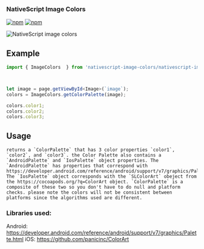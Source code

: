 ### NativeScript Image Colors
[![npm](https://img.shields.io/npm/v/nativescript-image-colors.svg)](https://www.npmjs.com/package/nativescript-image-colors)
[![npm](https://img.shields.io/npm/dt/nativescript-image-colors.svg?label=npm%20downloads)](https://www.npmjs.com/package/nativescript-image-colors)


![NativeScript image colors](https://raw.githubusercontent.com/TheOriginalJosh/nativescript-image-colors/master/screenshot.png)


## Example

```typescript
import { ImageColors  } from 'nativescript-image-colors/nativescript-image-colors';



let image = page.getViewById<Image>(`image`);
colors = ImageColors.getColorPalette(image);

colors.color1;
colors.color2;
colors.color3;

```

## Usage
	returns a `ColorPalette` that has 3 color properties `color1`, `color2`, and `color3`. the Color Palette also contains a `AndroidPalette` and `IosPalette` object properties. The `AndroidPalette` has properties that correspond with https://developer.android.com/reference/android/support/v7/graphics/Palette.html. The `IosPalette` object corresponds with the `SLColorArt` obeject from the https://cocoapods.org/?q=ColorArt object. `ColorPalette` is a composite of these two so you don't have to do null and platform checks. please note the colors will not be consistent between platforms since the algorithms used are different.

### Libraries used:

Android: https://developer.android.com/reference/android/support/v7/graphics/Palette.html
iOS: https://github.com/panicinc/ColorArt
